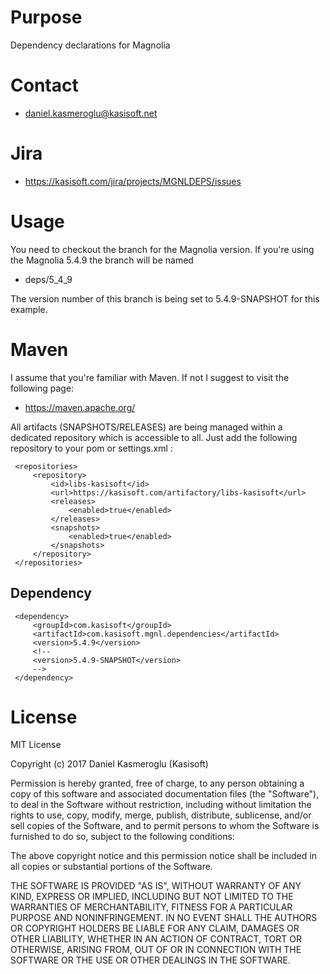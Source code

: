 Purpose
=======

Dependency declarations for Magnolia


Contact
=======

* daniel.kasmeroglu@kasisoft.net


Jira
====

* https://kasisoft.com/jira/projects/MGNLDEPS/issues


Usage
=====

You need to checkout the branch for the Magnolia version. If you're using the Magnolia 5.4.9 the branch will be named

* deps/5\_4\_9

The version number of this branch is being set to 5.4.9-SNAPSHOT for this example.


Maven
=====

I assume that you're familiar with Maven. If not I suggest to visit the following page:

* https://maven.apache.org/

All artifacts (SNAPSHOTS/RELEASES) are being managed within a dedicated repository which is accessible to all.
Just add the following repository to your pom or settings.xml :

     <repositories>
         <repository>
             <id>libs-kasisoft</id>
             <url>https://kasisoft.com/artifactory/libs-kasisoft</url>
             <releases>
                 <enabled>true</enabled>
             </releases>
             <snapshots>
                 <enabled>true</enabled>
             </snapshots>
         </repository>
     </repositories>


Dependency
----------

     <dependency>
         <groupId>com.kasisoft</groupId>
         <artifactId>com.kasisoft.mgnl.dependencies</artifactId>
         <version>5.4.9</version> 
         <!--
         <version>5.4.9-SNAPSHOT</version>
         -->
     </dependency>

License
=======

MIT License

Copyright (c) 2017 Daniel Kasmeroglu (Kasisoft)

Permission is hereby granted, free of charge, to any person obtaining a copy
of this software and associated documentation files (the "Software"), to deal
in the Software without restriction, including without limitation the rights
to use, copy, modify, merge, publish, distribute, sublicense, and/or sell
copies of the Software, and to permit persons to whom the Software is
furnished to do so, subject to the following conditions:

The above copyright notice and this permission notice shall be included in all
copies or substantial portions of the Software.

THE SOFTWARE IS PROVIDED "AS IS", WITHOUT WARRANTY OF ANY KIND, EXPRESS OR
IMPLIED, INCLUDING BUT NOT LIMITED TO THE WARRANTIES OF MERCHANTABILITY,
FITNESS FOR A PARTICULAR PURPOSE AND NONINFRINGEMENT. IN NO EVENT SHALL THE
AUTHORS OR COPYRIGHT HOLDERS BE LIABLE FOR ANY CLAIM, DAMAGES OR OTHER
LIABILITY, WHETHER IN AN ACTION OF CONTRACT, TORT OR OTHERWISE, ARISING FROM,
OUT OF OR IN CONNECTION WITH THE SOFTWARE OR THE USE OR OTHER DEALINGS IN THE
SOFTWARE.

